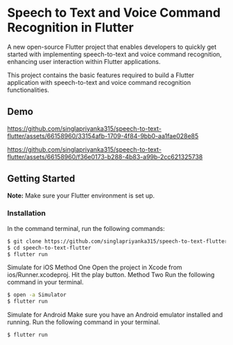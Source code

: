 # Speech to Text and Voice Command Recognition in Flutter

A new open-source Flutter project that enables developers to quickly get started with implementing speech-to-text and voice command recognition, enhancing user interaction within Flutter applications.

This project contains the basic features required to build a Flutter application with speech-to-text and voice command recognition functionalities.

## Demo



https://github.com/singlapriyanka315/speech-to-text-flutter/assets/66158960/33154afb-1709-4f84-9bb0-aa1fae028e85



https://github.com/singlapriyanka315/speech-to-text-flutter/assets/66158960/f36e0173-b288-4b83-a99b-2cc621325738



## Getting Started

**Note:** Make sure your Flutter environment is set up.

### Installation

In the command terminal, run the following commands:

```sh
$ git clone https://github.com/singlapriyanka315/speech-to-text-flutter.git
$ cd speech-to-text-flutter
$ flutter run
```

Simulate for iOS
Method One
Open the project in Xcode from ios/Runner.xcodeproj.
Hit the play button.
Method Two
Run the following command in your terminal.

```sh
$ open -a Simulator
$ flutter run
```

Simulate for Android
Make sure you have an Android emulator installed and running. Run the following command in your terminal.

```sh
$ flutter run
```



